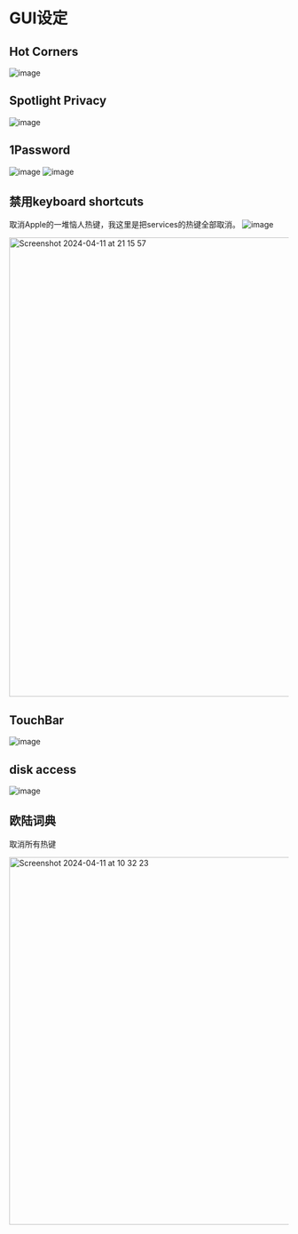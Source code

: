 # GUI设定

## Hot Corners
![image](https://user-images.githubusercontent.com/9245110/136701337-93ba0c6c-eb14-4bdf-9b3b-30b57314c9b8.png)


## Spotlight Privacy
![image](https://user-images.githubusercontent.com/9245110/136816652-0b29f46f-f4d9-4cfb-a87a-7d33115d6645.png)


## 1Password
![image](https://github.com/alanhg/init-mac/assets/9245110/4fe55bb0-bbdc-4772-8743-3c3f0c25103d)
![image](https://github.com/alanhg/init-mac/assets/9245110/ea779a4d-24dc-4a09-8840-bf02edd90da6)

## 禁用keyboard shortcuts
取消Apple的一堆恼人热键，我这里是把services的热键全部取消。
![image](https://user-images.githubusercontent.com/9245110/139533270-a13b0d71-b4b6-403d-ae51-228409a38b36.png)

<img width="827" alt="Screenshot 2024-04-11 at 21 15 57" src="https://github.com/alanhg/init-mac/assets/9245110/2bc3e43b-e2e2-4bb8-a3ee-40d34c730cbd">


## TouchBar
![image](https://user-images.githubusercontent.com/9245110/143243028-4b237764-7cf5-4327-9a5f-46375a81c583.png)

## disk access
![image](https://user-images.githubusercontent.com/9245110/143265647-de01ac67-2282-4da0-a2f7-3e38fb35eb88.png)


## 欧陆词典

取消所有热键

<img width="662" alt="Screenshot 2024-04-11 at 10 32 23" src="https://github.com/alanhg/init-mac/assets/9245110/98f9122d-c48e-4e7b-9467-278ae3214b4d">

